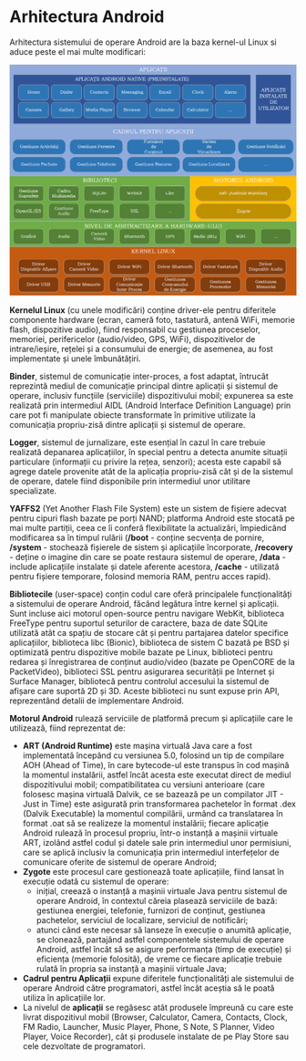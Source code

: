 # Arhitectura Android

Arhitectura sistemului de operare Android are la baza kernel-ul Linux si aduce peste el mai multe modificari:

![](images/android_architecture.png)

**Kernelul Linux** (cu unele modificări) conține driver-ele pentru diferitele
componente hardware (ecran, cameră foto, tastatură, antenă WiFi, memorie flash,
dispozitive audio), fiind responsabil cu gestiunea proceselor, memoriei,
perifericelor (audio/video, GPS, WiFi), dispozitivelor de intrare/ieșire,
rețelei și a consumului de energie; de asemenea, au fost implementate și unele
îmbunătățiri.

**Binder**, sistemul de comunicație inter-proces, a fost adaptat, întrucât
reprezintă mediul de comunicație principal dintre aplicații și sistemul de
operare, inclusiv funcțiile (serviciile) dispozitivului mobil; expunerea sa este
realizată prin intermediul AIDL (Android Interface Definition Language) prin
care pot fi manipulate obiecte transformate în primitive utilizate la
comunicația propriu-zisă dintre aplicații și sistemul de operare.

**Logger**, sistemul de jurnalizare, este esențial în cazul în care trebuie
realizată depanarea aplicațiilor, în special pentru a detecta anumite situații
particulare (informații cu privire la rețea, senzori); acesta este capabil să
agrege datele provenite atât de la aplicația propriu-zisă cât și de la sistemul
de operare, datele fiind disponibile prin intermediul unor utilitare
specializate.

**YAFFS2** (Yet Another Flash File System) este un sistem de fișiere adecvat
pentru cipuri flash bazate pe porți NAND; platforma Android este stocată pe mai
multe partiții, ceea ce îi conferă flexibilitate la actualizări, împiedicând
modificarea sa în timpul rulării (**/boot** - conține secvența de pornire,
**/system** - stochează fișierele de sistem și aplicațiile încorporate,
**/recovery** - deține o imagine din care se poate restaura sistemul de
operare, **/data** - include aplicațiile instalate și datele aferente
acestora, **/cache** - utilizată pentru fișiere temporare, folosind memoria
RAM, pentru acces rapid).

**Bibliotecile** (user-space) conțin codul care oferă principalele
funcționalități a sistemului de operare Android, făcând legătura între kernel și
aplicații. Sunt incluse aici motorul open-source pentru navigare WebKit,
biblioteca FreeType pentru suportul seturilor de caractere, baza de date SQLite
utilizată atât ca spațiu de stocare cât și pentru partajarea datelor specifice
aplicațiilor, biblioteca libc (Bionic),  biblioteca de sistem C bazată pe BSD și
optimizată pentru dispozitive mobile bazate pe Linux, biblioteci pentru redarea
și înregistrarea de conținut audio/video (bazate pe OpenCORE de la PacketVideo),
biblioteci SSL pentru asigurarea securității pe Internet și Surface Manager,
bibliotecă pentru controlul accesului la sistemul de afișare care suportă 2D și
3D. Aceste biblioteci nu sunt expuse prin API, reprezentând detalii de
implementare Android.

**Motorul Android** rulează serviciile de platformă precum și aplicațiile care
le utilizează, fiind reprezentat de:
- **ART (Android Runtime)** este mașina virtuală Java care a fost implementată
începând cu versiunea 5.0, folosind un tip de compilare AOH (Ahead of Time), în
care bytecode-ul este transpus în cod mașină la momentul instalării, astfel
încât acesta este executat direct de mediul dispozitivului mobil;
compatibilitatea cu versiuni anterioare (care folosesc mașina virtuală Dalvik,
ce se bazează pe un compilator JIT - Just in Time) este asigurată prin
transformarea pachetelor în format .dex (Dalvik Executable) la momentul
compilării, urmând ca translatarea în format .oat să se realizeze la momentul
instalării; fiecare aplicație Android rulează în procesul propriu, într-o
instanță a mașinii virtuale ART, izolând astfel codul și datele sale prin
intermediul unor permisiuni, care se aplică inclusiv la comunicația prin
intermediul interfețelor de comunicare oferite de sistemul de operare Android;
- **Zygote** este procesul care gestionează toate aplicațiile, fiind lansat în
execuție odată cu sistemul de operare:
  - inițial, creează o instanță a mașinii virtuale Java pentru sistemul de operare
Android, în contextul căreia plasează serviciile de bază: gestiunea energiei,
telefonie, furnizori de conținut, gestiunea pachetelor, serviciul de localizare,
serviciul de notificări;
  - atunci când este necesar să lanseze în execuție o anumită aplicație, se clonează, partajând astfel componentele sistemului de operare Android, astfel încât să se asigure performanța (timp de execuție) și eficiența (memorie folosită), de vreme ce fiecare aplicație trebuie rulată în propria sa instanță a mașinii virtuale Java;
- **Cadrul pentru Aplicații** expune diferitele funcționalități ale sistemului
de operare Android către programatori, astfel încât aceștia să le poată utiliza
în aplicațiile lor.
- La nivelul de **aplicații** se regăsesc atât produsele împreună cu care este
livrat dispozitivul mobil (Browser, Calculator, Camera, Contacts, Clock, FM
Radio, Launcher, Music Player, Phone, S Note, S Planner, Video Player, Voice
Recorder), cât și produsele instalate de pe Play Store sau cele dezvoltate de
programatori.
